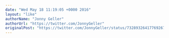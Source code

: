 ```yaml
---
date: "Wed May 18 11:19:05 +0000 2016"
layout: "like"
authorName: "Jonny Geller"
authorUrl: "https://twitter.com/JonnyGeller"
originalPost: "https://twitter.com/JonnyGeller/status/732893264177692673"
---
```

